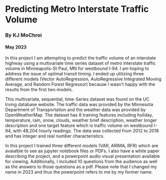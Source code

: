 # Predicting Metro Interstate Traffic Volume

### By KJ MoChroi
#### May 2023  

In this project I am attempting to predict the traffic volume of an interstate highway using a multivariate time series dataset of metro interstate traffic volume in Minneapolis-St Paul, MN for westbound I-94. I am hoping to address the issue of optimal transit timing. I ended up utilizing three different models (Vector AutoRegression, AutoRegressive Integrated Moving Average, and Random Forest Regressor) because I wasn't happy with the results from the first two models.

This multivariate, sequential, time-Series dataset was found on the UC Irving database website. The traffic data was provided by the Minnesota Department of Transportation and the weather data was provided by OpenWeatherMap. The dataset has 8 training features including holiday, temperature, rain, snow, clouds, weather brief description, weather longer description and one target feature which is traffic volume on westbound I-94, with 48,204 hourly readings. The data was collected from 2012 to 2018 and has integer and real number characteristics. 

In this project I trained three different models (VAR, ARIMA, RFR) which are avaialble to see as jupyter notebook files or PDFs. I also have a white paper describing the project, and a powerpoint audio visual presentation available for viewing. Additionally, I included 10 questions from the audience as well as the answers to those questions as a pdf. Please note that I changed my name in 2023 and thus the powerpoint refers to me by my former name.
